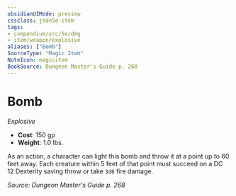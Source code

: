 ```yaml
---
obsidianUIMode: preview
cssclass: json5e-item
tags:
- compendium/src/5e/dmg
- item/weapon/explosive
aliases: ["Bomb"]
SourceType: "Magic Item"
NoteIcon: magicitem
BookSource: Dungeon Master's Guide p. 268
---
```

# Bomb
*Explosive*  

- **Cost**: 150 gp
- **Weight**: 1.0 lbs.

As an action, a character can light this bomb and throw it at a point up to 60 feet away. Each creature within 5 feet of that point must succeed on a DC 12 Dexterity saving throw or take `3d6` fire damage.

*Source: Dungeon Master's Guide p. 268*